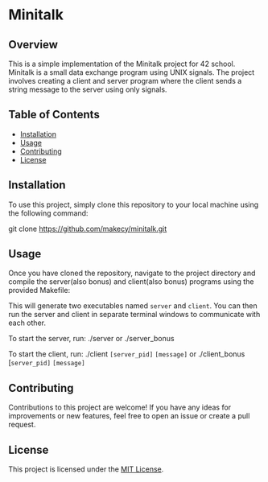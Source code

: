 # Minitalk

## Overview
This is a simple implementation of the Minitalk project for 42 school. Minitalk is a small data exchange program using UNIX signals. The project involves creating a client and server program where the client sends a string message to the server using only signals. 

## Table of Contents
- [Installation](#installation)
- [Usage](#usage)
- [Contributing](#contributing)
- [License](#license)

## Installation
To use this project, simply clone this repository to your local machine using the following command:

git clone https://github.com/makecy/minitalk.git


## Usage
Once you have cloned the repository, navigate to the project directory and compile the server(also bonus) and client(also bonus) programs using the provided Makefile:


This will generate two executables named `server` and `client`. You can then run the server and client in separate terminal windows to communicate with each other.

To start the server, run:
./server or ./server_bonus


To start the client, run:
./client `[server_pid]` `[message]` or ./client_bonus [`server_pid]` `[message]`


## Contributing
Contributions to this project are welcome! If you have any ideas for improvements or new features, feel free to open an issue or create a pull request.

## License
This project is licensed under the [MIT License](LICENSE).


